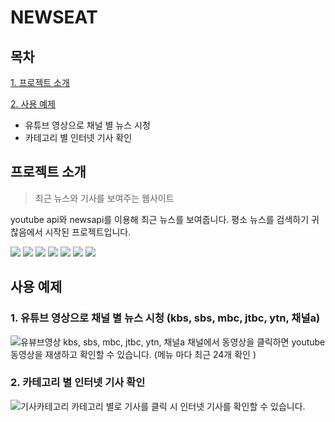 # NEWSEAT

## 목차
[1. 프로젝트 소개](#프로젝트-소개)

[2. 사용 예제](#사용-예제)
- 유튜브 영상으로 채널 별 뉴스 시청
- 카테고리 별 인터넷 기사 확인

## 프로젝트 소개

> 최근 뉴스와 기사를 보여주는 웹사이트

youtube api와 newsapi를 이용해 최근 뉴스를 보여줍니다. 평소 뉴스를 검색하기 귀찮음에서 시작된 프로젝트입니다.

<img src="https://img.shields.io/badge/react-61DAFB?style=for-the-badge&logo=react&logoColor=black"> <img src="https://img.shields.io/badge/Typescript-3178C6?style=for-the-badge&logo=typescript&logoColor=white"/> <img src="https://img.shields.io/badge/Postman-FF6C37?style=for-the-badge&logo=Postman&logoColor=white"/>  <img src="https://img.shields.io/badge/-React%20Query-FF4154?logo=React-Query&logoColor=white&style=for-the-badge"/> <img src="https://img.shields.io/badge/React%20Router-%23CA4245?logo=React-Router&logoColor=white&style=for-the-badge"/> <img src="https://user-images.githubusercontent.com/72698829/226164770-4da7ea6c-995a-49fe-94af-497195fdd645.png"/> <img src="https://img.shields.io/badge/styled components-DB7093?style=for-the-badge&logo=styled-components&logoColor=white"/> 

## 사용 예제

### 1️. 유튜브 영상으로 채널 별 뉴스 시청 (kbs, sbs, mbc, jtbc, ytn, 채널a)
![유뷰브영상](https://user-images.githubusercontent.com/72698829/225744003-d5bcb27e-6345-40f6-b6c7-a020e4f5a7d7.gif)
kbs, sbs, mbc, jtbc, ytn, 채널a 채널에서 동영상을 클릭하면 youtube 동영상을 재생하고 확인할 수 있습니다. (메뉴 마다 최근 24개 확인 )

### 2️. 카테고리 별 인터넷 기사 확인
![기사카테고리](https://user-images.githubusercontent.com/72698829/225738793-05dac1bd-ff83-465b-bc44-5375629024cd.gif)
카테고리 별로 기사를 클릭 시 인터넷 기사를 확인할 수 있습니다.
